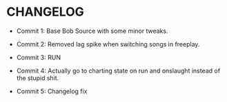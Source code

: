 # CHANGELOG

* Commit 1: Base Bob Source with some minor tweaks.

* Commit 2: Removed lag spike when switching songs in freeplay.

* Commit 3: RUN

* Commit 4: Actually go to charting state on run and onslaught instead of the stupid shit.

* Commit 5: Changelog fix